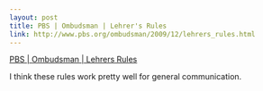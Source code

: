 ```yaml
--- 
layout: post
title: PBS | Ombudsman | Lehrer's Rules
link: http://www.pbs.org/ombudsman/2009/12/lehrers_rules.html
---
```

<a href=
"http://www.pbs.org/ombudsman/2009/12/lehrers_rules.html">PBS |
Ombudsman | Lehrers Rules</a>

<p>I think these rules work pretty well for general
communication.</p>
